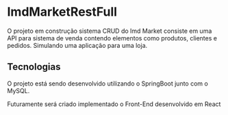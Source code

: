# ImdMarketRestFull

O projeto em construção sistema CRUD do Imd Market consiste em uma API para sistema de venda contendo elementos como produtos, clientes e pedidos. Simulando uma aplicação para uma loja.

## Tecnologias

O projeto está sendo desenvolvido utilizando o SpringBoot junto com o MySQL.

Futuramente será criado implementado o Front-End desenvolvido em React

